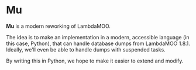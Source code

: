Mu
==

**Mu** is a modern reworking of LambdaMOO.

The idea is to make an implementation in a modern, accessible language (in this case, Python), that can handle database dumps from LambdaMOO 1.8.1. Ideally, we'll even be able to handle dumps with suspended tasks.

By writing this in Python, we hope to make it easier to extend and modify.